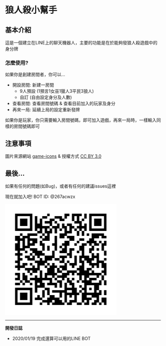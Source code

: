 # 狼人殺小幫手
## 基本介紹
這是一個建立在LINE上的聊天機器人，主要的功能是在於能夠發狼人殺遊戲中的身分牌
### 怎麼使用?
如果你是創建房間者，你可以...

- 開設房間: 新建一房間
  - 9人預設 (1預言1女巫1獵人3平民3狼人)
  - 自訂 (自由設定身分及人數)
- 查看房間: 查看房間號碼 & 查看目前加入的玩家及身分
- 再來一局: 延續上局的設定重新發牌

如果你是玩家，你只需要輸入房間號碼，即可加入遊戲，再來一局時，一樣輸入同樣的房間號碼即可


## 注意事項
圖片來源網站 [game-icons](https://game-icons.net/)
 & 授權方式 [CC BY 3.0](https://creativecommons.org/licenses/by/3.0/)
## 最後...
如果有任何的問題(如Bug)，或者有任何的建議issues這裡

現在就加入吧! BOT ID: @267acwzx

![](img/QR.png)

---
**開發日誌**
- 2020/01/19 完成還算可以用的LINE BOT
